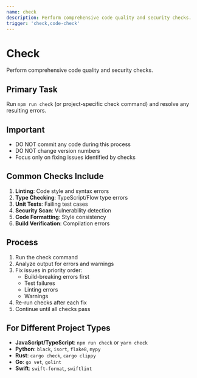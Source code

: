 ```yaml
---
name: check
description: Perform comprehensive code quality and security checks.
trigger: 'check,code-check'
---
```


# Check

Perform comprehensive code quality and security checks.

## Primary Task

Run `npm run check` (or project-specific check command) and resolve any resulting errors.

## Important

- DO NOT commit any code during this process
- DO NOT change version numbers
- Focus only on fixing issues identified by checks

## Common Checks Include

1. **Linting**: Code style and syntax errors
2. **Type Checking**: TypeScript/Flow type errors
3. **Unit Tests**: Failing test cases
4. **Security Scan**: Vulnerability detection
5. **Code Formatting**: Style consistency
6. **Build Verification**: Compilation errors

## Process

1. Run the check command
2. Analyze output for errors and warnings
3. Fix issues in priority order:
   - Build-breaking errors first
   - Test failures
   - Linting errors
   - Warnings
4. Re-run checks after each fix
5. Continue until all checks pass

## For Different Project Types

- **JavaScript/TypeScript**: `npm run check` or `yarn check`
- **Python**: `black`, `isort`, `flake8`, `mypy`
- **Rust**: `cargo check`, `cargo clippy`
- **Go**: `go vet`, `golint`
- **Swift**: `swift-format`, `swiftlint`
